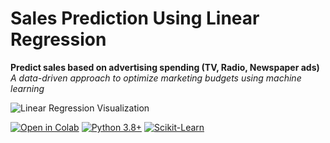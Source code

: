 # Sales Prediction Using Linear Regression

**Predict sales based on advertising spending (TV, Radio, Newspaper ads)**
_A data-driven approach to optimize marketing budgets using machine learning_

![Linear Regression Visualization](https://via.placeholder.com/800x400.png?text=TV+Radio+Newspaper+Ads+vs+Sales+Regression)

[![Open in Colab](https://img.shields.io/badge/Open%20in-Colab-F9AB00?logo=googlecolab)](https://colab.research.google.com/github/yourusername/repo)
[![Python 3.8+](https://img.shields.io/badge/Python-3.8%2B-blue?logo=python)](https://www.python.org/)
[![Scikit-Learn](https://img.shields.io/badge/Scikit--Learn-1.2+-orange?logo=scikitlearn)](https://scikit-learn.org/)

